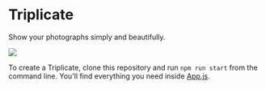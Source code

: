 # Triplicate

Show your photographs simply and beautifully.

<img src="https://i.imgur.com/cGJuJng.jpg" />

To create a Triplicate, clone this repository and run `npm run start` from the command line. You'll find everything you need inside [App.js](src/App.js).
